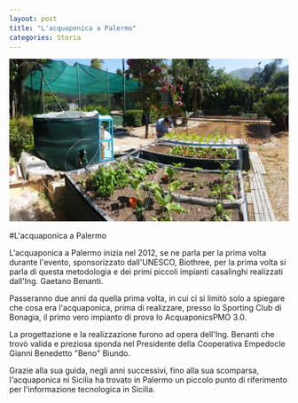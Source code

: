 ```yaml
---
layout: post
title: "L'acquaponica a Palermo"
categories: Storia
---
```


![Bumina](https://raw.githubusercontent.com/aquaponicspmo/blog/master/img/benanti-acquaponica.jpg)

#L'acquaponica a Palermo

L'acquaponica a Palermo inizia nel 2012, se ne parla per la prima volta durante l'evento, sponsorizzato dall'UNESCO, Biothree, per la prima volta si parla di questa metodologia e dei primi piccoli impianti casalinghi realizzati dall'Ing. Gaetano Benanti.

Passeranno due anni da quella prima volta, in cui ci si limitò solo a spiegare che cosa era l'acquaponica, prima di realizzare, presso lo Sporting Club di Bonagia, il primo vero impianto di prova lo AcquaponicsPMO 3.0.

La progettazione e la realizzazione furono ad opera dell'Ing. Benanti che trovò valida e preziosa sponda nel Presidente della Cooperativa Empedocle Gianni Benedetto "Beno" Biundo.

Grazie alla sua guida, negli anni successivi, fino alla sua scomparsa, l'acquaponica ni Sicilia ha trovato in Palermo un piccolo punto di riferimento per l'informazione tecnologica in Sicilia.
